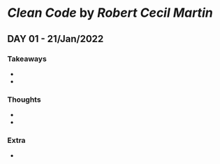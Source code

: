 # *Clean Code* by *Robert Cecil Martin*

## DAY 01 - 21/Jan/2022

### Takeaways
-
-

### Thoughts
-
-

### Extra
-
